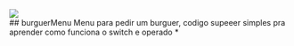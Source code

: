 
<div>
<a href="https://github.com/guisithos/burguerMenu" target="_blank"><img src="https://i.imgur.com/rW9sHl0.png" target="_blank"></a>
</div>
## burguerMenu
Menu para pedir um burguer, codigo supeeer simples pra aprender como funciona o switch e operado *
